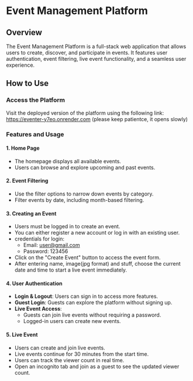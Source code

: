 # Event Management Platform

## Overview
The Event Management Platform is a full-stack web application that allows users to create, discover, and participate in events. It features user authentication, event filtering, live event functionality, and a seamless user experience.

## How to Use
### Access the Platform
Visit the deployed version of the platform using the following link:
https://eventer-y7eo.onrender.com
(please keep patientce, it opens slowly)

### Features and Usage
#### 1. Home Page
- The homepage displays all available events.
- Users can browse and explore upcoming and past events.

#### 2. Event Filtering
- Use the filter options to narrow down events by category.
- Filter events by date, including month-based filtering.

#### 3. Creating an Event
- Users must be logged in to create an event.
- You can either register a new account or log in with an existing user.
- credentials for login:
  - Email: user@gmail.com
  - Password: 123456
- Click on the "Create Event" button to access the event form.
- After entering name, image(jpg format) and stuff, choose the current date and time to start a live event immediately.

#### 4. User Authentication
- **Login & Logout**: Users can sign in to access more features.
- **Guest Login**: Guests can explore the platform without signing up.
- **Live Event Access**:
  - Guests can join live events without requiring a password.
  - Logged-in users can create new events.

#### 5. Live Event
- Users can create and join live events.
- Live events continue for 30 minutes from the start time.
- Users can track the viewer count in real time.
- Open an incognito tab and join as a guest to see the updated viewer count.


